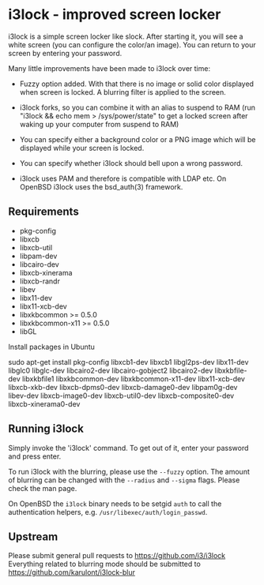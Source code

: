 i3lock - improved screen locker
===============================
i3lock is a simple screen locker like slock. After starting it, you will
see a white screen (you can configure the color/an image). You can return
to your screen by entering your password.

Many little improvements have been made to i3lock over time:

- Fuzzy option added. With that there is no image or solid color displayed
  when screen is locked. A blurring filter is applied to the screen.

- i3lock forks, so you can combine it with an alias to suspend to RAM
  (run "i3lock && echo mem > /sys/power/state" to get a locked screen
   after waking up your computer from suspend to RAM)

- You can specify either a background color or a PNG image which will be
  displayed while your screen is locked.

- You can specify whether i3lock should bell upon a wrong password.

- i3lock uses PAM and therefore is compatible with LDAP etc.
  On OpenBSD i3lock uses the bsd_auth(3) framework.

Requirements
------------
- pkg-config
- libxcb
- libxcb-util
- libpam-dev
- libcairo-dev
- libxcb-xinerama
- libxcb-randr
- libev
- libx11-dev
- libx11-xcb-dev
- libxkbcommon >= 0.5.0
- libxkbcommon-x11 >= 0.5.0
- libGL

Install packages in Ubuntu

  sudo apt-get install pkg-config libxcb1-dev libxcb1 libgl2ps-dev libx11-dev
  libglc0 libglc-dev libcairo2-dev libcairo-gobject2 libcairo2-dev
  libxkbfile-dev libxkbfile1 libxkbcommon-dev libxkbcommon-x11-dev libx11-xcb-dev
  libxcb-xkb-dev libxcb-dpms0-dev libxcb-damage0-dev libpam0g-dev libev-dev
  libxcb-image0-dev libxcb-util0-dev libxcb-composite0-dev libxcb-xinerama0-dev

Running i3lock
-------------
Simply invoke the 'i3lock' command. To get out of it, enter your password and
press enter.

To run i3lock with the blurring, please use the `--fuzzy` option. The amount of
blurring can be changed with the `--radius` and `--sigma` flags. Please check
the man page.

On OpenBSD the `i3lock` binary needs to be setgid `auth` to call the
authentication helpers, e.g. `/usr/libexec/auth/login_passwd`.

Upstream
--------
Please submit general pull requests to https://github.com/i3/i3lock
Everything related to blurring mode should be submitted to
https://github.com/karulont/i3lock-blur
